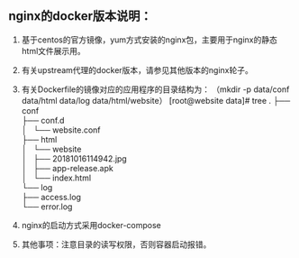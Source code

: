 nginx的docker版本说明：
----------
1. 基于centos的官方镜像，yum方式安装的nginx包，主要用于nginx的静态html文件展示用。
2. 有关upstream代理的docker版本，请参见其他版本的nginx轮子。
3. 有关Dockerfile的镜像对应的应用程序的目录结构为：
（mkdir -p data/conf data/html data/log  data/html/website）
[root@website data]# tree
.
├── conf  
├── conf.d    
│   └── website.conf  
├── html  
│   └── website  
│       ├── 20181016114942.jpg  
│       ├── app-release.apk  
│       └── index.html  
└── log  
    ├── access.log  
    └── error.log  

1. nginx的启动方式采用docker-compose
2. 其他事项：注意目录的读写权限，否则容器启动报错。